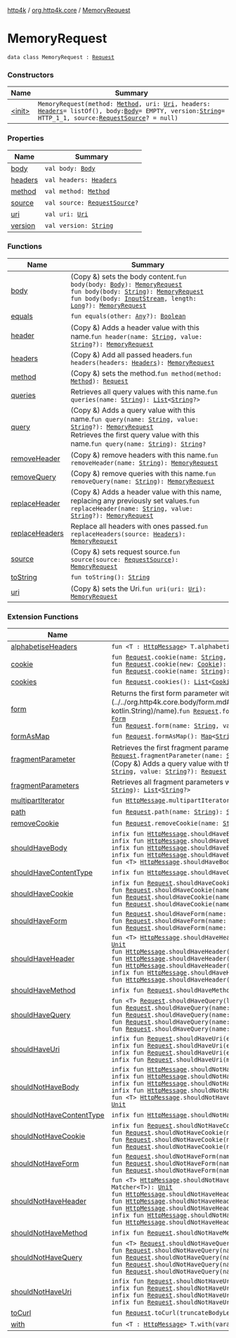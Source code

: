 [http4k](../../index.md) / [org.http4k.core](../index.md) / [MemoryRequest](./index.md)

# MemoryRequest

`data class MemoryRequest : `[`Request`](../-request/index.md)

### Constructors

| Name | Summary |
|---|---|
| [&lt;init&gt;](-init-.md) | `MemoryRequest(method: `[`Method`](../-method/index.md)`, uri: `[`Uri`](../-uri/index.md)`, headers: `[`Headers`](../-headers.md)` = listOf(), body: `[`Body`](../-body/index.md)` = EMPTY, version: `[`String`](https://kotlinlang.org/api/latest/jvm/stdlib/kotlin/-string/index.html)` = HTTP_1_1, source: `[`RequestSource`](../-request-source/index.md)`? = null)` |

### Properties

| Name | Summary |
|---|---|
| [body](body.md) | `val body: `[`Body`](../-body/index.md) |
| [headers](headers.md) | `val headers: `[`Headers`](../-headers.md) |
| [method](method.md) | `val method: `[`Method`](../-method/index.md) |
| [source](source.md) | `val source: `[`RequestSource`](../-request-source/index.md)`?` |
| [uri](uri.md) | `val uri: `[`Uri`](../-uri/index.md) |
| [version](version.md) | `val version: `[`String`](https://kotlinlang.org/api/latest/jvm/stdlib/kotlin/-string/index.html) |

### Functions

| Name | Summary |
|---|---|
| [body](body.md) | (Copy &amp;) sets the body content.`fun body(body: `[`Body`](../-body/index.md)`): `[`MemoryRequest`](./index.md)<br>`fun body(body: `[`String`](https://kotlinlang.org/api/latest/jvm/stdlib/kotlin/-string/index.html)`): `[`MemoryRequest`](./index.md)<br>`fun body(body: `[`InputStream`](https://docs.oracle.com/javase/9/docs/api/java/io/InputStream.html)`, length: `[`Long`](https://kotlinlang.org/api/latest/jvm/stdlib/kotlin/-long/index.html)`?): `[`MemoryRequest`](./index.md) |
| [equals](equals.md) | `fun equals(other: `[`Any`](https://kotlinlang.org/api/latest/jvm/stdlib/kotlin/-any/index.html)`?): `[`Boolean`](https://kotlinlang.org/api/latest/jvm/stdlib/kotlin/-boolean/index.html) |
| [header](header.md) | (Copy &amp;) Adds a header value with this name.`fun header(name: `[`String`](https://kotlinlang.org/api/latest/jvm/stdlib/kotlin/-string/index.html)`, value: `[`String`](https://kotlinlang.org/api/latest/jvm/stdlib/kotlin/-string/index.html)`?): `[`MemoryRequest`](./index.md) |
| [headers](headers.md) | (Copy &amp;) Add all passed headers.`fun headers(headers: `[`Headers`](../-headers.md)`): `[`MemoryRequest`](./index.md) |
| [method](method.md) | (Copy &amp;) sets the method.`fun method(method: `[`Method`](../-method/index.md)`): `[`Request`](../-request/index.md) |
| [queries](queries.md) | Retrieves all query values with this name.`fun queries(name: `[`String`](https://kotlinlang.org/api/latest/jvm/stdlib/kotlin/-string/index.html)`): `[`List`](https://kotlinlang.org/api/latest/jvm/stdlib/kotlin.collections/-list/index.html)`<`[`String`](https://kotlinlang.org/api/latest/jvm/stdlib/kotlin/-string/index.html)`?>` |
| [query](query.md) | (Copy &amp;) Adds a query value with this name.`fun query(name: `[`String`](https://kotlinlang.org/api/latest/jvm/stdlib/kotlin/-string/index.html)`, value: `[`String`](https://kotlinlang.org/api/latest/jvm/stdlib/kotlin/-string/index.html)`?): `[`MemoryRequest`](./index.md)<br>Retrieves the first query value with this name.`fun query(name: `[`String`](https://kotlinlang.org/api/latest/jvm/stdlib/kotlin/-string/index.html)`): `[`String`](https://kotlinlang.org/api/latest/jvm/stdlib/kotlin/-string/index.html)`?` |
| [removeHeader](remove-header.md) | (Copy &amp;) remove headers with this name.`fun removeHeader(name: `[`String`](https://kotlinlang.org/api/latest/jvm/stdlib/kotlin/-string/index.html)`): `[`MemoryRequest`](./index.md) |
| [removeQuery](remove-query.md) | (Copy &amp;) remove queries with this name.`fun removeQuery(name: `[`String`](https://kotlinlang.org/api/latest/jvm/stdlib/kotlin/-string/index.html)`): `[`MemoryRequest`](./index.md) |
| [replaceHeader](replace-header.md) | (Copy &amp;) Adds a header value with this name, replacing any previously set values.`fun replaceHeader(name: `[`String`](https://kotlinlang.org/api/latest/jvm/stdlib/kotlin/-string/index.html)`, value: `[`String`](https://kotlinlang.org/api/latest/jvm/stdlib/kotlin/-string/index.html)`?): `[`MemoryRequest`](./index.md) |
| [replaceHeaders](replace-headers.md) | Replace all headers with ones passed.`fun replaceHeaders(source: `[`Headers`](../-headers.md)`): `[`MemoryRequest`](./index.md) |
| [source](source.md) | (Copy &amp;) sets request source.`fun source(source: `[`RequestSource`](../-request-source/index.md)`): `[`MemoryRequest`](./index.md) |
| [toString](to-string.md) | `fun toString(): `[`String`](https://kotlinlang.org/api/latest/jvm/stdlib/kotlin/-string/index.html) |
| [uri](uri.md) | (Copy &amp;) sets the Uri.`fun uri(uri: `[`Uri`](../-uri/index.md)`): `[`MemoryRequest`](./index.md) |

### Extension Functions

| Name | Summary |
|---|---|
| [alphabetiseHeaders](../alphabetise-headers.md) | `fun <T : `[`HttpMessage`](../-http-message/index.md)`> T.alphabetiseHeaders(): T` |
| [cookie](../../org.http4k.core.cookie/cookie.md) | `fun `[`Request`](../-request/index.md)`.cookie(name: `[`String`](https://kotlinlang.org/api/latest/jvm/stdlib/kotlin/-string/index.html)`, value: `[`String`](https://kotlinlang.org/api/latest/jvm/stdlib/kotlin/-string/index.html)`): `[`Request`](../-request/index.md)<br>`fun `[`Request`](../-request/index.md)`.cookie(new: `[`Cookie`](../../org.http4k.core.cookie/-cookie/index.md)`): `[`Request`](../-request/index.md)<br>`fun `[`Request`](../-request/index.md)`.cookie(name: `[`String`](https://kotlinlang.org/api/latest/jvm/stdlib/kotlin/-string/index.html)`): `[`Cookie`](../../org.http4k.core.cookie/-cookie/index.md)`?` |
| [cookies](../../org.http4k.core.cookie/cookies.md) | `fun `[`Request`](../-request/index.md)`.cookies(): `[`List`](https://kotlinlang.org/api/latest/jvm/stdlib/kotlin.collections/-list/index.html)`<`[`Cookie`](../../org.http4k.core.cookie/-cookie/index.md)`>` |
| [form](../../org.http4k.core.body/form.md) | Returns the first form parameter with [name](../../org.http4k.core.body/form.md#org.http4k.core.body$form(org.http4k.core.Request, kotlin.String)/name).`fun `[`Request`](../-request/index.md)`.form(name: `[`String`](https://kotlinlang.org/api/latest/jvm/stdlib/kotlin/-string/index.html)`): `[`String`](https://kotlinlang.org/api/latest/jvm/stdlib/kotlin/-string/index.html)`?``fun `[`Request`](../-request/index.md)`.form(): `[`Form`](../../org.http4k.core.body/-form.md)<br>`fun `[`Request`](../-request/index.md)`.form(name: `[`String`](https://kotlinlang.org/api/latest/jvm/stdlib/kotlin/-string/index.html)`, value: `[`String`](https://kotlinlang.org/api/latest/jvm/stdlib/kotlin/-string/index.html)`): `[`Request`](../-request/index.md) |
| [formAsMap](../../org.http4k.core.body/form-as-map.md) | `fun `[`Request`](../-request/index.md)`.formAsMap(): `[`Map`](https://kotlinlang.org/api/latest/jvm/stdlib/kotlin.collections/-map/index.html)`<`[`String`](https://kotlinlang.org/api/latest/jvm/stdlib/kotlin/-string/index.html)`, `[`List`](https://kotlinlang.org/api/latest/jvm/stdlib/kotlin.collections/-list/index.html)`<`[`String`](https://kotlinlang.org/api/latest/jvm/stdlib/kotlin/-string/index.html)`?>>` |
| [fragmentParameter](../../org.http4k.security/fragment-parameter.md) | Retrieves the first fragment parameter value with this name.`fun `[`Request`](../-request/index.md)`.fragmentParameter(name: `[`String`](https://kotlinlang.org/api/latest/jvm/stdlib/kotlin/-string/index.html)`): `[`String`](https://kotlinlang.org/api/latest/jvm/stdlib/kotlin/-string/index.html)`?`<br>(Copy &amp;) Adds a query value with this name.`fun `[`Request`](../-request/index.md)`.fragmentParameter(name: `[`String`](https://kotlinlang.org/api/latest/jvm/stdlib/kotlin/-string/index.html)`, value: `[`String`](https://kotlinlang.org/api/latest/jvm/stdlib/kotlin/-string/index.html)`?): `[`Request`](../-request/index.md) |
| [fragmentParameters](../../org.http4k.security/fragment-parameters.md) | Retrieves all fragment parameters with this name.`fun `[`Request`](../-request/index.md)`.fragmentParameters(name: `[`String`](https://kotlinlang.org/api/latest/jvm/stdlib/kotlin/-string/index.html)`): `[`List`](https://kotlinlang.org/api/latest/jvm/stdlib/kotlin.collections/-list/index.html)`<`[`String`](https://kotlinlang.org/api/latest/jvm/stdlib/kotlin/-string/index.html)`?>` |
| [multipartIterator](../multipart-iterator.md) | `fun `[`HttpMessage`](../-http-message/index.md)`.multipartIterator(): `[`Iterator`](https://kotlinlang.org/api/latest/jvm/stdlib/kotlin.collections/-iterator/index.html)`<`[`MultipartEntity`](../-multipart-entity/index.md)`>` |
| [path](../../org.http4k.routing/path.md) | `fun `[`Request`](../-request/index.md)`.path(name: `[`String`](https://kotlinlang.org/api/latest/jvm/stdlib/kotlin/-string/index.html)`): `[`String`](https://kotlinlang.org/api/latest/jvm/stdlib/kotlin/-string/index.html)`?` |
| [removeCookie](../../org.http4k.core.cookie/remove-cookie.md) | `fun `[`Request`](../-request/index.md)`.removeCookie(name: `[`String`](https://kotlinlang.org/api/latest/jvm/stdlib/kotlin/-string/index.html)`): `[`Request`](../-request/index.md) |
| [shouldHaveBody](../../org.http4k.kotest/should-have-body.md) | `infix fun `[`HttpMessage`](../-http-message/index.md)`.shouldHaveBody(expected: Matcher<`[`Body`](../-body/index.md)`>): `[`Unit`](https://kotlinlang.org/api/latest/jvm/stdlib/kotlin/-unit/index.html)<br>`infix fun `[`HttpMessage`](../-http-message/index.md)`.shouldHaveBody(expected: Matcher<`[`String`](https://kotlinlang.org/api/latest/jvm/stdlib/kotlin/-string/index.html)`?>): `[`Unit`](https://kotlinlang.org/api/latest/jvm/stdlib/kotlin/-unit/index.html)<br>`infix fun `[`HttpMessage`](../-http-message/index.md)`.shouldHaveBody(expected: `[`String`](https://kotlinlang.org/api/latest/jvm/stdlib/kotlin/-string/index.html)`): `[`Unit`](https://kotlinlang.org/api/latest/jvm/stdlib/kotlin/-unit/index.html)<br>`infix fun `[`HttpMessage`](../-http-message/index.md)`.shouldHaveBody(expected: `[`Regex`](https://kotlinlang.org/api/latest/jvm/stdlib/kotlin.text/-regex/index.html)`): `[`Unit`](https://kotlinlang.org/api/latest/jvm/stdlib/kotlin/-unit/index.html)<br>`fun <T> `[`HttpMessage`](../-http-message/index.md)`.shouldHaveBody(lens: `[`BodyLens`](../../org.http4k.lens/-body-lens/index.md)`<T>, matcher: Matcher<T>): `[`Unit`](https://kotlinlang.org/api/latest/jvm/stdlib/kotlin/-unit/index.html) |
| [shouldHaveContentType](../../org.http4k.kotest/should-have-content-type.md) | `infix fun `[`HttpMessage`](../-http-message/index.md)`.shouldHaveContentType(expected: `[`ContentType`](../-content-type/index.md)`): `[`Unit`](https://kotlinlang.org/api/latest/jvm/stdlib/kotlin/-unit/index.html) |
| [shouldHaveCookie](../../org.http4k.kotest/should-have-cookie.md) | `infix fun `[`Request`](../-request/index.md)`.shouldHaveCookie(expected: `[`Cookie`](../../org.http4k.core.cookie/-cookie/index.md)`): `[`Unit`](https://kotlinlang.org/api/latest/jvm/stdlib/kotlin/-unit/index.html)<br>`fun `[`Request`](../-request/index.md)`.shouldHaveCookie(name: `[`String`](https://kotlinlang.org/api/latest/jvm/stdlib/kotlin/-string/index.html)`, expected: `[`Regex`](https://kotlinlang.org/api/latest/jvm/stdlib/kotlin.text/-regex/index.html)`): `[`Unit`](https://kotlinlang.org/api/latest/jvm/stdlib/kotlin/-unit/index.html)<br>`fun `[`Request`](../-request/index.md)`.shouldHaveCookie(name: `[`String`](https://kotlinlang.org/api/latest/jvm/stdlib/kotlin/-string/index.html)`, expected: `[`String`](https://kotlinlang.org/api/latest/jvm/stdlib/kotlin/-string/index.html)`): `[`Unit`](https://kotlinlang.org/api/latest/jvm/stdlib/kotlin/-unit/index.html)<br>`fun `[`Request`](../-request/index.md)`.shouldHaveCookie(name: `[`String`](https://kotlinlang.org/api/latest/jvm/stdlib/kotlin/-string/index.html)`, match: Matcher<`[`Cookie`](../../org.http4k.core.cookie/-cookie/index.md)`>): `[`Unit`](https://kotlinlang.org/api/latest/jvm/stdlib/kotlin/-unit/index.html) |
| [shouldHaveForm](../../org.http4k.kotest/should-have-form.md) | `fun `[`Request`](../-request/index.md)`.shouldHaveForm(name: `[`String`](https://kotlinlang.org/api/latest/jvm/stdlib/kotlin/-string/index.html)`, matcher: Matcher<`[`String`](https://kotlinlang.org/api/latest/jvm/stdlib/kotlin/-string/index.html)`?>): `[`Unit`](https://kotlinlang.org/api/latest/jvm/stdlib/kotlin/-unit/index.html)<br>`fun `[`Request`](../-request/index.md)`.shouldHaveForm(name: `[`String`](https://kotlinlang.org/api/latest/jvm/stdlib/kotlin/-string/index.html)`, matcher: `[`Regex`](https://kotlinlang.org/api/latest/jvm/stdlib/kotlin.text/-regex/index.html)`): `[`Unit`](https://kotlinlang.org/api/latest/jvm/stdlib/kotlin/-unit/index.html)<br>`fun `[`Request`](../-request/index.md)`.shouldHaveForm(name: `[`String`](https://kotlinlang.org/api/latest/jvm/stdlib/kotlin/-string/index.html)`, expected: `[`CharSequence`](https://kotlinlang.org/api/latest/jvm/stdlib/kotlin/-char-sequence/index.html)`): `[`Unit`](https://kotlinlang.org/api/latest/jvm/stdlib/kotlin/-unit/index.html) |
| [shouldHaveHeader](../../org.http4k.kotest/should-have-header.md) | `fun <T> `[`HttpMessage`](../-http-message/index.md)`.shouldHaveHeader(lens: `[`HeaderLens`](../../org.http4k.lens/-header-lens.md)`<T>, matcher: Matcher<T>): `[`Unit`](https://kotlinlang.org/api/latest/jvm/stdlib/kotlin/-unit/index.html)<br>`fun `[`HttpMessage`](../-http-message/index.md)`.shouldHaveHeader(name: `[`String`](https://kotlinlang.org/api/latest/jvm/stdlib/kotlin/-string/index.html)`, matcher: Matcher<`[`String`](https://kotlinlang.org/api/latest/jvm/stdlib/kotlin/-string/index.html)`>): `[`Unit`](https://kotlinlang.org/api/latest/jvm/stdlib/kotlin/-unit/index.html)<br>`fun `[`HttpMessage`](../-http-message/index.md)`.shouldHaveHeader(name: `[`String`](https://kotlinlang.org/api/latest/jvm/stdlib/kotlin/-string/index.html)`, expected: `[`String`](https://kotlinlang.org/api/latest/jvm/stdlib/kotlin/-string/index.html)`): `[`Unit`](https://kotlinlang.org/api/latest/jvm/stdlib/kotlin/-unit/index.html)<br>`fun `[`HttpMessage`](../-http-message/index.md)`.shouldHaveHeader(name: `[`String`](https://kotlinlang.org/api/latest/jvm/stdlib/kotlin/-string/index.html)`, expected: `[`Regex`](https://kotlinlang.org/api/latest/jvm/stdlib/kotlin.text/-regex/index.html)`): `[`Unit`](https://kotlinlang.org/api/latest/jvm/stdlib/kotlin/-unit/index.html)<br>`infix fun `[`HttpMessage`](../-http-message/index.md)`.shouldHaveHeader(name: `[`String`](https://kotlinlang.org/api/latest/jvm/stdlib/kotlin/-string/index.html)`): `[`Unit`](https://kotlinlang.org/api/latest/jvm/stdlib/kotlin/-unit/index.html)<br>`fun `[`HttpMessage`](../-http-message/index.md)`.shouldHaveHeader(name: `[`String`](https://kotlinlang.org/api/latest/jvm/stdlib/kotlin/-string/index.html)`, expected: `[`List`](https://kotlinlang.org/api/latest/jvm/stdlib/kotlin.collections/-list/index.html)`<`[`String`](https://kotlinlang.org/api/latest/jvm/stdlib/kotlin/-string/index.html)`?>): `[`Unit`](https://kotlinlang.org/api/latest/jvm/stdlib/kotlin/-unit/index.html) |
| [shouldHaveMethod](../../org.http4k.kotest/should-have-method.md) | `infix fun `[`Request`](../-request/index.md)`.shouldHaveMethod(expected: `[`Method`](../-method/index.md)`): `[`Unit`](https://kotlinlang.org/api/latest/jvm/stdlib/kotlin/-unit/index.html) |
| [shouldHaveQuery](../../org.http4k.kotest/should-have-query.md) | `fun <T> `[`Request`](../-request/index.md)`.shouldHaveQuery(lens: `[`QueryLens`](../../org.http4k.lens/-query-lens.md)`<T>, matcher: Matcher<T>): `[`Unit`](https://kotlinlang.org/api/latest/jvm/stdlib/kotlin/-unit/index.html)<br>`fun `[`Request`](../-request/index.md)`.shouldHaveQuery(name: `[`String`](https://kotlinlang.org/api/latest/jvm/stdlib/kotlin/-string/index.html)`, matcher: Matcher<`[`String`](https://kotlinlang.org/api/latest/jvm/stdlib/kotlin/-string/index.html)`?>): `[`Unit`](https://kotlinlang.org/api/latest/jvm/stdlib/kotlin/-unit/index.html)<br>`fun `[`Request`](../-request/index.md)`.shouldHaveQuery(name: `[`String`](https://kotlinlang.org/api/latest/jvm/stdlib/kotlin/-string/index.html)`, expected: `[`CharSequence`](https://kotlinlang.org/api/latest/jvm/stdlib/kotlin/-char-sequence/index.html)`): `[`Unit`](https://kotlinlang.org/api/latest/jvm/stdlib/kotlin/-unit/index.html)<br>`fun `[`Request`](../-request/index.md)`.shouldHaveQuery(name: `[`String`](https://kotlinlang.org/api/latest/jvm/stdlib/kotlin/-string/index.html)`, expected: `[`Regex`](https://kotlinlang.org/api/latest/jvm/stdlib/kotlin.text/-regex/index.html)`): `[`Unit`](https://kotlinlang.org/api/latest/jvm/stdlib/kotlin/-unit/index.html)<br>`fun `[`Request`](../-request/index.md)`.shouldHaveQuery(name: `[`String`](https://kotlinlang.org/api/latest/jvm/stdlib/kotlin/-string/index.html)`, expected: `[`List`](https://kotlinlang.org/api/latest/jvm/stdlib/kotlin.collections/-list/index.html)`<`[`String`](https://kotlinlang.org/api/latest/jvm/stdlib/kotlin/-string/index.html)`?>): `[`Unit`](https://kotlinlang.org/api/latest/jvm/stdlib/kotlin/-unit/index.html) |
| [shouldHaveUri](../../org.http4k.kotest/should-have-uri.md) | `infix fun `[`Request`](../-request/index.md)`.shouldHaveUri(expected: `[`Regex`](https://kotlinlang.org/api/latest/jvm/stdlib/kotlin.text/-regex/index.html)`): `[`Unit`](https://kotlinlang.org/api/latest/jvm/stdlib/kotlin/-unit/index.html)<br>`infix fun `[`Request`](../-request/index.md)`.shouldHaveUri(expected: `[`Uri`](../-uri/index.md)`): `[`Unit`](https://kotlinlang.org/api/latest/jvm/stdlib/kotlin/-unit/index.html)<br>`infix fun `[`Request`](../-request/index.md)`.shouldHaveUri(expected: `[`String`](https://kotlinlang.org/api/latest/jvm/stdlib/kotlin/-string/index.html)`): `[`Unit`](https://kotlinlang.org/api/latest/jvm/stdlib/kotlin/-unit/index.html)<br>`infix fun `[`Request`](../-request/index.md)`.shouldHaveUri(match: Matcher<`[`Uri`](../-uri/index.md)`>): `[`Unit`](https://kotlinlang.org/api/latest/jvm/stdlib/kotlin/-unit/index.html) |
| [shouldNotHaveBody](../../org.http4k.kotest/should-not-have-body.md) | `infix fun `[`HttpMessage`](../-http-message/index.md)`.shouldNotHaveBody(expected: Matcher<`[`Body`](../-body/index.md)`>): `[`Unit`](https://kotlinlang.org/api/latest/jvm/stdlib/kotlin/-unit/index.html)<br>`infix fun `[`HttpMessage`](../-http-message/index.md)`.shouldNotHaveBody(expected: Matcher<`[`String`](https://kotlinlang.org/api/latest/jvm/stdlib/kotlin/-string/index.html)`?>): `[`Unit`](https://kotlinlang.org/api/latest/jvm/stdlib/kotlin/-unit/index.html)<br>`infix fun `[`HttpMessage`](../-http-message/index.md)`.shouldNotHaveBody(expected: `[`String`](https://kotlinlang.org/api/latest/jvm/stdlib/kotlin/-string/index.html)`): `[`Unit`](https://kotlinlang.org/api/latest/jvm/stdlib/kotlin/-unit/index.html)<br>`infix fun `[`HttpMessage`](../-http-message/index.md)`.shouldNotHaveBody(expected: `[`Regex`](https://kotlinlang.org/api/latest/jvm/stdlib/kotlin.text/-regex/index.html)`): `[`Unit`](https://kotlinlang.org/api/latest/jvm/stdlib/kotlin/-unit/index.html)<br>`fun <T> `[`HttpMessage`](../-http-message/index.md)`.shouldNotHaveBody(lens: `[`BodyLens`](../../org.http4k.lens/-body-lens/index.md)`<T>, matcher: Matcher<T>): `[`Unit`](https://kotlinlang.org/api/latest/jvm/stdlib/kotlin/-unit/index.html) |
| [shouldNotHaveContentType](../../org.http4k.kotest/should-not-have-content-type.md) | `infix fun `[`HttpMessage`](../-http-message/index.md)`.shouldNotHaveContentType(expected: `[`ContentType`](../-content-type/index.md)`): `[`Unit`](https://kotlinlang.org/api/latest/jvm/stdlib/kotlin/-unit/index.html) |
| [shouldNotHaveCookie](../../org.http4k.kotest/should-not-have-cookie.md) | `infix fun `[`Request`](../-request/index.md)`.shouldNotHaveCookie(expected: `[`Cookie`](../../org.http4k.core.cookie/-cookie/index.md)`): `[`Unit`](https://kotlinlang.org/api/latest/jvm/stdlib/kotlin/-unit/index.html)<br>`fun `[`Request`](../-request/index.md)`.shouldNotHaveCookie(name: `[`String`](https://kotlinlang.org/api/latest/jvm/stdlib/kotlin/-string/index.html)`, expected: `[`Regex`](https://kotlinlang.org/api/latest/jvm/stdlib/kotlin.text/-regex/index.html)`): `[`Unit`](https://kotlinlang.org/api/latest/jvm/stdlib/kotlin/-unit/index.html)<br>`fun `[`Request`](../-request/index.md)`.shouldNotHaveCookie(name: `[`String`](https://kotlinlang.org/api/latest/jvm/stdlib/kotlin/-string/index.html)`, expected: `[`String`](https://kotlinlang.org/api/latest/jvm/stdlib/kotlin/-string/index.html)`): `[`Unit`](https://kotlinlang.org/api/latest/jvm/stdlib/kotlin/-unit/index.html)<br>`fun `[`Request`](../-request/index.md)`.shouldNotHaveCookie(name: `[`String`](https://kotlinlang.org/api/latest/jvm/stdlib/kotlin/-string/index.html)`, match: Matcher<`[`Cookie`](../../org.http4k.core.cookie/-cookie/index.md)`>): `[`Unit`](https://kotlinlang.org/api/latest/jvm/stdlib/kotlin/-unit/index.html) |
| [shouldNotHaveForm](../../org.http4k.kotest/should-not-have-form.md) | `fun `[`Request`](../-request/index.md)`.shouldNotHaveForm(name: `[`String`](https://kotlinlang.org/api/latest/jvm/stdlib/kotlin/-string/index.html)`, matcher: Matcher<`[`String`](https://kotlinlang.org/api/latest/jvm/stdlib/kotlin/-string/index.html)`?>): `[`Unit`](https://kotlinlang.org/api/latest/jvm/stdlib/kotlin/-unit/index.html)<br>`fun `[`Request`](../-request/index.md)`.shouldNotHaveForm(name: `[`String`](https://kotlinlang.org/api/latest/jvm/stdlib/kotlin/-string/index.html)`, matcher: `[`Regex`](https://kotlinlang.org/api/latest/jvm/stdlib/kotlin.text/-regex/index.html)`): `[`Unit`](https://kotlinlang.org/api/latest/jvm/stdlib/kotlin/-unit/index.html)<br>`fun `[`Request`](../-request/index.md)`.shouldNotHaveForm(name: `[`String`](https://kotlinlang.org/api/latest/jvm/stdlib/kotlin/-string/index.html)`, expected: `[`CharSequence`](https://kotlinlang.org/api/latest/jvm/stdlib/kotlin/-char-sequence/index.html)`): `[`Unit`](https://kotlinlang.org/api/latest/jvm/stdlib/kotlin/-unit/index.html) |
| [shouldNotHaveHeader](../../org.http4k.kotest/should-not-have-header.md) | `fun <T> `[`HttpMessage`](../-http-message/index.md)`.shouldNotHaveHeader(lens: `[`HeaderLens`](../../org.http4k.lens/-header-lens.md)`<T>, matcher: Matcher<T>): `[`Unit`](https://kotlinlang.org/api/latest/jvm/stdlib/kotlin/-unit/index.html)<br>`fun `[`HttpMessage`](../-http-message/index.md)`.shouldNotHaveHeader(name: `[`String`](https://kotlinlang.org/api/latest/jvm/stdlib/kotlin/-string/index.html)`, matcher: Matcher<`[`String`](https://kotlinlang.org/api/latest/jvm/stdlib/kotlin/-string/index.html)`>): `[`Unit`](https://kotlinlang.org/api/latest/jvm/stdlib/kotlin/-unit/index.html)<br>`fun `[`HttpMessage`](../-http-message/index.md)`.shouldNotHaveHeader(name: `[`String`](https://kotlinlang.org/api/latest/jvm/stdlib/kotlin/-string/index.html)`, expected: `[`String`](https://kotlinlang.org/api/latest/jvm/stdlib/kotlin/-string/index.html)`): `[`Unit`](https://kotlinlang.org/api/latest/jvm/stdlib/kotlin/-unit/index.html)<br>`fun `[`HttpMessage`](../-http-message/index.md)`.shouldNotHaveHeader(name: `[`String`](https://kotlinlang.org/api/latest/jvm/stdlib/kotlin/-string/index.html)`, expected: `[`Regex`](https://kotlinlang.org/api/latest/jvm/stdlib/kotlin.text/-regex/index.html)`): `[`Unit`](https://kotlinlang.org/api/latest/jvm/stdlib/kotlin/-unit/index.html)<br>`infix fun `[`HttpMessage`](../-http-message/index.md)`.shouldNotHaveHeader(name: `[`String`](https://kotlinlang.org/api/latest/jvm/stdlib/kotlin/-string/index.html)`): `[`Unit`](https://kotlinlang.org/api/latest/jvm/stdlib/kotlin/-unit/index.html)<br>`fun `[`HttpMessage`](../-http-message/index.md)`.shouldNotHaveHeader(name: `[`String`](https://kotlinlang.org/api/latest/jvm/stdlib/kotlin/-string/index.html)`, expected: `[`List`](https://kotlinlang.org/api/latest/jvm/stdlib/kotlin.collections/-list/index.html)`<`[`String`](https://kotlinlang.org/api/latest/jvm/stdlib/kotlin/-string/index.html)`?>): `[`Unit`](https://kotlinlang.org/api/latest/jvm/stdlib/kotlin/-unit/index.html) |
| [shouldNotHaveMethod](../../org.http4k.kotest/should-not-have-method.md) | `infix fun `[`Request`](../-request/index.md)`.shouldNotHaveMethod(expected: `[`Method`](../-method/index.md)`): `[`Unit`](https://kotlinlang.org/api/latest/jvm/stdlib/kotlin/-unit/index.html) |
| [shouldNotHaveQuery](../../org.http4k.kotest/should-not-have-query.md) | `fun <T> `[`Request`](../-request/index.md)`.shouldNotHaveQuery(lens: `[`QueryLens`](../../org.http4k.lens/-query-lens.md)`<T>, matcher: Matcher<T>): `[`Unit`](https://kotlinlang.org/api/latest/jvm/stdlib/kotlin/-unit/index.html)<br>`fun `[`Request`](../-request/index.md)`.shouldNotHaveQuery(name: `[`String`](https://kotlinlang.org/api/latest/jvm/stdlib/kotlin/-string/index.html)`, matcher: Matcher<`[`String`](https://kotlinlang.org/api/latest/jvm/stdlib/kotlin/-string/index.html)`?>): `[`Unit`](https://kotlinlang.org/api/latest/jvm/stdlib/kotlin/-unit/index.html)<br>`fun `[`Request`](../-request/index.md)`.shouldNotHaveQuery(name: `[`String`](https://kotlinlang.org/api/latest/jvm/stdlib/kotlin/-string/index.html)`, expected: `[`CharSequence`](https://kotlinlang.org/api/latest/jvm/stdlib/kotlin/-char-sequence/index.html)`): `[`Unit`](https://kotlinlang.org/api/latest/jvm/stdlib/kotlin/-unit/index.html)<br>`fun `[`Request`](../-request/index.md)`.shouldNotHaveQuery(name: `[`String`](https://kotlinlang.org/api/latest/jvm/stdlib/kotlin/-string/index.html)`, expected: `[`Regex`](https://kotlinlang.org/api/latest/jvm/stdlib/kotlin.text/-regex/index.html)`): `[`Unit`](https://kotlinlang.org/api/latest/jvm/stdlib/kotlin/-unit/index.html)<br>`fun `[`Request`](../-request/index.md)`.shouldNotHaveQuery(name: `[`String`](https://kotlinlang.org/api/latest/jvm/stdlib/kotlin/-string/index.html)`, expected: `[`List`](https://kotlinlang.org/api/latest/jvm/stdlib/kotlin.collections/-list/index.html)`<`[`String`](https://kotlinlang.org/api/latest/jvm/stdlib/kotlin/-string/index.html)`?>): `[`Unit`](https://kotlinlang.org/api/latest/jvm/stdlib/kotlin/-unit/index.html) |
| [shouldNotHaveUri](../../org.http4k.kotest/should-not-have-uri.md) | `infix fun `[`Request`](../-request/index.md)`.shouldNotHaveUri(expected: `[`Regex`](https://kotlinlang.org/api/latest/jvm/stdlib/kotlin.text/-regex/index.html)`): `[`Unit`](https://kotlinlang.org/api/latest/jvm/stdlib/kotlin/-unit/index.html)<br>`infix fun `[`Request`](../-request/index.md)`.shouldNotHaveUri(expected: `[`Uri`](../-uri/index.md)`): `[`Unit`](https://kotlinlang.org/api/latest/jvm/stdlib/kotlin/-unit/index.html)<br>`infix fun `[`Request`](../-request/index.md)`.shouldNotHaveUri(expected: `[`String`](https://kotlinlang.org/api/latest/jvm/stdlib/kotlin/-string/index.html)`): `[`Unit`](https://kotlinlang.org/api/latest/jvm/stdlib/kotlin/-unit/index.html)<br>`infix fun `[`Request`](../-request/index.md)`.shouldNotHaveUri(match: Matcher<`[`Uri`](../-uri/index.md)`>): `[`Unit`](https://kotlinlang.org/api/latest/jvm/stdlib/kotlin/-unit/index.html) |
| [toCurl](../to-curl.md) | `fun `[`Request`](../-request/index.md)`.toCurl(truncateBodyLength: `[`Int`](https://kotlinlang.org/api/latest/jvm/stdlib/kotlin/-int/index.html)` = 256): `[`String`](https://kotlinlang.org/api/latest/jvm/stdlib/kotlin/-string/index.html) |
| [with](../with.md) | `fun <T : `[`HttpMessage`](../-http-message/index.md)`> T.with(vararg modifiers: (T) -> T): T` |
